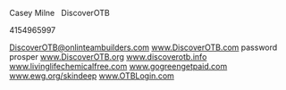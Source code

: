 Casey Milne
 
DiscoverOTB

4154965997



DiscoverOTB@onlinteambuilders.com
www.DiscoverOTB.com password prosper
www.DiscoverOTB.org 
www.discoverotb.info 
www.livinglifechemicalfree.com
www.gogreengetpaid.com 
www.ewg.org/skindeep 
www.OTBLogin.com
